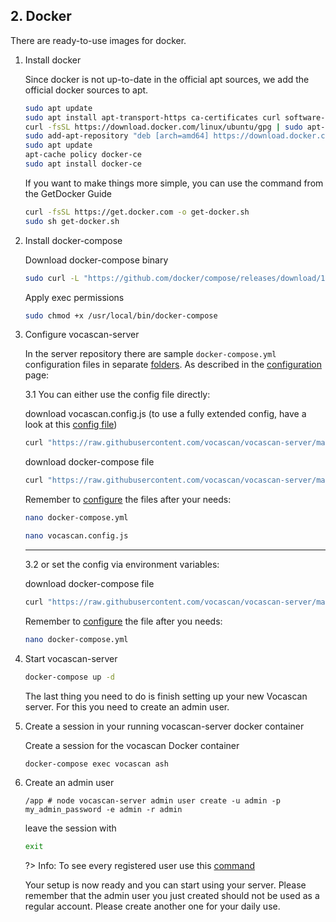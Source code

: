 ## 2. Docker

There are ready-to-use images for docker.

1. Install docker

   Since docker is not up-to-date in the official apt sources, we add the official docker sources to apt.

   ```bash
   sudo apt update
   sudo apt install apt-transport-https ca-certificates curl software-properties-common
   curl -fsSL https://download.docker.com/linux/ubuntu/gpg | sudo apt-key add -
   sudo add-apt-repository "deb [arch=amd64] https://download.docker.com/linux/ubuntu focal stable"
   sudo apt update
   apt-cache policy docker-ce
   sudo apt install docker-ce
   ```

   If you want to make things more simple, you can use the command from the GetDocker Guide
   ```bash
   curl -fsSL https://get.docker.com -o get-docker.sh
   sudo sh get-docker.sh
   ```

2. Install docker-compose

   Download docker-compose binary

   ```bash
   sudo curl -L "https://github.com/docker/compose/releases/download/1.29.1/docker-compose-$(uname -s)-$(uname -m)" -o /usr/local/bin/docker-compose
   ```

   Apply exec permissions

   ```bash
   sudo chmod +x /usr/local/bin/docker-compose
   ```

3. Configure vocascan-server

   In the server repository there are sample `docker-compose.yml`
   configuration files in separate [folders](https://github.com/vocascan/vocascan-server/tree/main/docker).
   As described in the [configuration](vocascan-server/configuration) page: 

   3.1 You can either use the config file directly: 
      
   download vocascan.config.js (to use a fully extended config, have a look at this [config file]("https://raw.githubusercontent.com/vocascan/vocascan-server/main/vocascan.config.example.js"))
   ```bash
   curl "https://raw.githubusercontent.com/vocascan/vocascan-server/main/docker/default/vocascan.config.js" -o vocascan.config.js
   ```
   download docker-compose file
   ```bash
   curl "https://raw.githubusercontent.com/vocascan/vocascan-server/main/docker/default/docker-compose.yml" -o docker-compose.yml
   ```

   Remember to [configure](vocascan-server/configuration) the files after your needs:

   ```bash
   nano docker-compose.yml
   ```

   ```bash
   nano vocascan.config.js
   ```

   ---
   3.2 or set the config via environment variables:

   download docker-compose file
   ```bash
   curl "https://raw.githubusercontent.com/vocascan/vocascan-server/main/docker/use-env/docker-compose.yml" -o docker-compose.yml
   ```

   Remember to [configure](vocascan-server/configuration) the file after you needs:

      ```bash
      nano docker-compose.yml
      ```

4. Start vocascan-server

   ```bash
   docker-compose up -d
   ```

   The last thing you need to do is finish setting up your new Vocascan server. For this you need to create an admin user.

5. Create a session in your running vocascan-server docker container  

   Create a session for the vocascan Docker container
   ```bash
   docker-compose exec vocascan ash
   ```

6. Create an admin user

   ```
   /app # node vocascan-server admin user create -u admin -p my_admin_password -e admin -r admin
   ```
   
   leave the session with
   ```bash
   exit
   ```
   ?> Info: To see every registered user use this [command]("vocascan-server/cli#list")
   
   Your setup is now ready and you can start using your server. Please remember that the admin user you just created should not be used as a regular account. Please create another one for your daily use.
